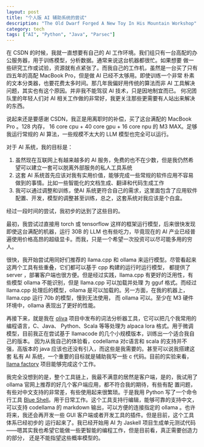 ```yaml
---
layout: post
title: "个人版 AI 辅助系统的尝试"
description: "The Old Dwarf Forged A New Toy In His Mountain Workshop"
category: tech
tags: ["AI", "Python", "Java", "Parsec"]
---
```


在 CSDN  的时候，我就一直想要有自己的 AI 工作环境。我们组只有一台高配的办公服务器，用于训练模型，分析数据。通常来说这台机器都很忙。如果想要
做一些研究工作或试验，资源就有点紧张了。而我自己的工作机，虽然是一台买了只有四五年的高配 MacBook Pro，但是做 AI 已经不太够用。即使训练一个非常
朴素的文本分类器，也要花费太多时间。那几年我偏好用传统的算法而非 AI 工具解决问题，其实也有这个原因。并非我不能驾驭 AI 技术，只是因地制宜而已。
何况团队里的年轻人们对 AI 相关工作做的非常好，我更关注那些更需要有人站出来解决的东西。

说起来还是要感谢 CSDN，我正是用离职时的补偿，买了这台满配的 MacBook Pro 。128 内存，
16 core cpu + 40 core gpu + 16 core npu 的 M3 MAX。足够我运行常规的 AI 算法，一些规模不太大的 LLM 模型也完全可以运行。

对于 AI 系统，我的目标是：

1. 虽然现在互联网上有越来越多的 AI 服务，免费的也不在少数，但是我仍然希望可以建立一套可以脱离外部服务的私人工具系统
2. 这套 AI 系统首先应该对我有实用价值，能够完成一些常规的软件应用不容易做到的事情。比如一些智能化的文档生成、翻译和代码生成工作
3. 我可以通过调整和训练，使AI 系统更符合自己的需求，这里面包含了应用软件配置、开发，模型的调整甚至训练，总之，这套系统对我应该是个白盒。

经过一段时间的尝试，我初步的达到了这些目的。

最初，我尝试过直接用 torch 或 tensorflow 这样的框架运行模型，后来很快发现即使这台满配的机器，运行 30B 的 LLM 也有些吃力，毕竟现在的 AI 
产业已经普遍使用价格高昂的超级显卡。而我，只是一个希望一次投资可以尽可能多用的穷人。

很快，我开始尝试用同好们推荐的 llama.cpp  和 ollama 来运行模型。尽管看起来这两个工具有些重叠，它们都可以基于 cpp 构建的运行时运行模型，
都提供了 server ，部署客户端也很方便。但是经过实践，llama.cpp 有更好的泛用性，有些模型 ollama 不能识别，但是 llama.cpp 可以加载并处理
为 gguf 格式。而经过 llama.cpp 处理后的模型，ollama 是可以加载的。另一方面，在我的机器上，llama.cpp 运行 70b 的模型，慢到无法使用，
而 ollama 可以。至少在 M3 硬件环境中，ollama 表现出了更好的性能。

再接下来，就是我在 [oliva](https://github.com/MarchLiu/oliva) 项目中发布的词法分析器工具，它可以把几个我常用的编程语言，C、Java、
Python、Scala 等等处理为 alpaca lora 格式。用于微调模型，目前我正在尝试基于 llamacode 的几个小规模版本，训练出一个适合我自己的版本。
因为从我自己的体验看，codellama 对c语言和 scala 的支持并不强，高版本的 java 应该也还没有引入，而这些是我需要的。甚至可以说我搭建这套
私有 AI 系统，一个重要的目标就是辅助我写一些 c 代码。目前的实验来看，[llama factory](https://github.com/hiyouga/LLaMA-Factory) 
项目能够完成这个工作。

我完全没想到的是，整个工具链上，我最不满意的居然是客户端，是的，我试用了 ollama 官网上推荐的好几个客户端应用，都不符合我的期待，有些有配
置问题，有些对中文支持的非常差，有些使用起来很繁琐。于是我用 Python 写了一个命令行工具 
[Blue Shell](https://pypi.org/project/blueshell/)。用于日常工作。这个工具支持行编辑，能够可靠的支持中文，可以支持 codellama 的
markdown 输出，可以方便的连接指定的 ollama 。也许将来，我还会再开发一些 GUI 客户端或者开发工具的插件。但是目前，这个工具体系已经初步的
运行起来了。我已经开始用 AI 为 Jaskell 项目生成单元测试代码——嗯其实我也希望它能做一些更智能的编程工作，但是目前看，真正需要创造力的部分，
还是不能指望这些概率模型的。